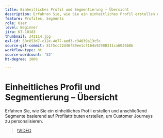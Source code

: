 ```yaml
---
title: Einheitliches Profil und Segmentierung – Übersicht
description: Erfahren Sie, wie Sie ein einheitliches Profil erstellen und anschließend Segmente basierend auf Profilattributen erstellen, um Customer Journeys zu personalisieren.
feature: Profiles, Segments
role: User
level: Beginner
jira: KT-10183
thumbnail: 342114.jpg
exl-id: 53c853d7-c12e-4e77-aed3-c34039a13c5c
source-git-commit: 81f5cc22d46f89ee1c7164a92988311ca6036b8b
workflow-type: ht
source-wordcount: '52'
ht-degree: 100%

---
```


# Einheitliches Profil und Segmentierung – Übersicht

Erfahren Sie, wie Sie ein einheitliches Profil erstellen und anschließend Segmente basierend auf Profilattributen erstellen, um Customer Journeys zu personalisieren.

>[!VIDEO](https://video.tv.adobe.com/v/342114?quality=12&learn=on)
